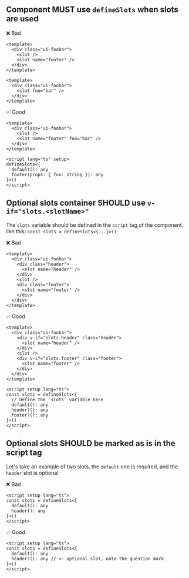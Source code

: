 ## Component MUST use `defineSlots` when slots are used

❌ Bad

```vue
<template>
  <div class="ui-foobar">
    <slot />
    <slot name="footer" />
  </div>
</template>
```

```vue
<template>
  <div class="ui-foobar">
    <slot foo="bar" />
  </div>
</template>
```

✅ Good

```vue
<template>
  <div class="ui-foobar">
    <slot />
    <slot name="footer" foo="bar" />
  </div>
</template>

<script lang="ts" setup>
defineSlots<{
  default(): any
  footer(props: { foo: string }): any
}>()
</script>
```

## Optional slots container SHOULD use `v-if="slots.<slotName>"`

The `slots` variable should be defined in the `script` tag of the component, like this: `const slots = defineSlots<{...}>()`

❌ Bad

```vue
<template>
  <div class="ui-foobar">
    <div class="header">
      <slot name="header" />
    </div>
    <slot />
    <div class="footer">
      <slot name="footer" />
    </div>
  </div>
</template>
```

✅ Good

```vue
<template>
  <div class="ui-foobar">
    <div v-if="slots.header" class="header">
      <slot name="header" />
    </div>
    <slot />
    <div v-if="slots.footer" class="footer">
      <slot name="footer" />
    </div>
  </div>
</template>

<script setup lang="ts">
const slots = defineSlots<{
  // Define the `slots` variable here
  default(): any
  header?(): any
  footer?(): any
}>()
</script>
```

## Optional slots SHOULD be marked as is in the script tag

Let's take an example of two slots, the `default` one is required, and the `header` slot is optional:

❌ Bad

```vue
<script setup lang="ts">
const slots = defineSlots<{
  default(): any
  header(): any
}>()
</script>
```

✅ Good

```vue
<script setup lang="ts">
const slots = defineSlots<{
  default(): any
  header?(): any // <- optional slot, note the question mark
}>()
</script>
```
